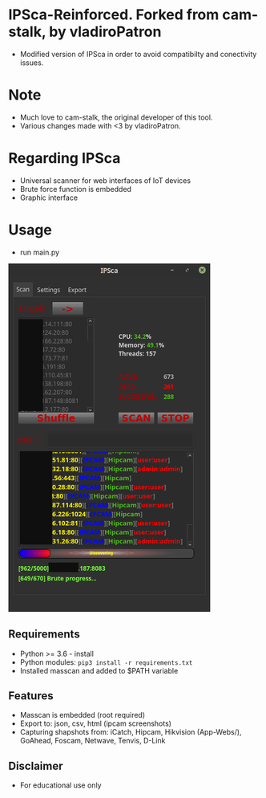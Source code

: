 # IPSca-Reinforced. Forked from cam-stalk, by vladiroPatron
- Modified version of IPSca in order to avoid compatibilty and conectivity issues.

# Note
- Much love to cam-stalk, the original developer of this tool.
- Various changes made with <3 by vladiroPatron.

# Regarding IPSca

- Universal scanner for web interfaces of IoT devices
- Brute force function is embedded
- Graphic interface

# Usage

- run main.py

![IPSCA](dict/example.png)

## Requirements
- Python >= 3.6 - install
- Python modules: `pip3 install -r requirements.txt`
- Installed masscan and added to $PATH variable

## Features
- Masscan is embedded (root required)
- Export to: json, csv, html (ipcam screenshots)
- Capturing shapshots from: iCatch, Hipcam, Hikvision (App-Webs/), GoAhead, Foscam, Netwave, Tenvis, D-Link

## Disclaimer
- For educational use only

